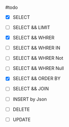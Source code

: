 #todo
- [x] SELECT
- [ ] SELECT && LIMIT
- [x] SELECT && WHRER
- [ ] SELECT && WHRER IN
- [ ] SELECT && WHRER Not
- [ ] SELECT && WHRER Null
- [x] SELECT && ORDER BY
- [ ] SELECT && JOIN

- [ ] INSERT by Json

- [ ] DELETE 

- [ ] UPDATE 